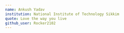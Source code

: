 ```yaml
---
name: Ankush Yadav
institution: National Institute of Technology Sikkim
quote: Love the way you live
github_user: Rocker2102
---
```

